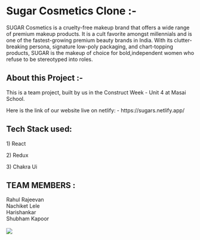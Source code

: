 <h1>Sugar Cosmetics Clone :-</h1>
<p>SUGAR Cosmetics is a cruelty-free makeup brand that offers a wide range of premium makeup products. It is a cult favorite amongst millennials and is one of the fastest-growing premium beauty brands in India. With its clutter-breaking persona, signature low-poly packaging, and chart-topping products, SUGAR is the makeup of choice for bold,independent women who refuse to be stereotyped into roles.</p>

<h2>About this Project :-</h2>
<p>This is a team project, built by us in the Construct Week - Unit 4 at Masai School.</p>
<p>Here is the link of our website live on netlify: - https://sugars.netlify.app/</p>

<h2>Tech Stack used:</h2>
<p>1) React</p>
<p>2) Redux</p>
<p>3) Chakra Ui</p>
<h2>TEAM MEMBERS :</h2>
Rahul Rajeevan
<br>
Nachiket Lele
<br>
Harishankar
<br>
Shubham Kapoor

<br>
<br>


<img src="https://raw.githubusercontent.com/Trilokia/Trilokia/379277808c61ef204768a61bbc5d25bc7798ccf1/bottom_header.svg" />
